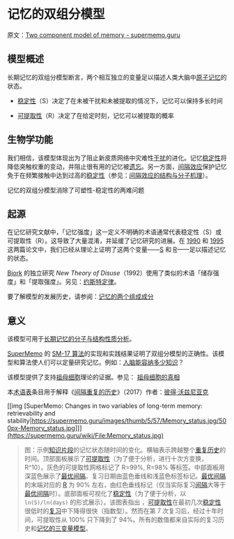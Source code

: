 # 记忆的双组分模型

原文：[Two component model of memory - supermemo.guru](https://supermemo.guru/wiki/Two_component_model_of_memory)

## 模型概述

长期记忆的双组分模型断言，两个相互独立的变量足以描述人类大脑中[原子记忆](https://supermemo.guru/wiki/Atomic_memory)的状态。

- [稳定性](https://supermemo.guru/wiki/Stability)（S）决定了在未被干扰和未被提取的情况下，记忆可以保持多长时间

- [可提取性](https://supermemo.guru/wiki/Retrievability)（R）决定了在给定时刻，记忆可以被提取的概率

## 生物学功能

我们相信，该模型体现出为了阻止新皮质网络中灾难性[干扰](https://supermemo.guru/wiki/Interference)的进化。记忆[稳定性](https://supermemo.guru/wiki/Stability)将降低突触权重的变动，并阻止很有用的记忆被[遗忘](https://supermemo.guru/wiki/Forgetting)。另一方面，[间隔效应](https://supermemo.guru/wiki/Spacing_effect)保护记忆免于在频繁接触中达到过高的[稳定性](https://supermemo.guru/wiki/Stability)（参见：[间隔效应的结构与分子机理](https://supermemo.guru/wiki/Structural_and_molecular_mechanisms_of_the_spacing_effect)）。

记忆的双组分模型消除了可塑性-稳定性的两难问题

## 起源

在记忆研究文献中，「记忆强度」这一定义不明确的术语通常代表稳定性（S）或可提取性（R）。这导致了大量混淆，并延缓了记忆研究的进展。在 [1990](https://supermemo.guru/wiki/Optimization_of_learning) 和 [1995](https://supermemo.guru/wiki/ANE1995) 这两篇论文中，我们已经从理论上证明了这两个变量——[S](https://supermemo.guru/wiki/Stability) 和 [R](https://supermemo.guru/wiki/Retrievability)——足以描述记忆的状态。

[Bjork](https://supermemo.guru/wiki/Robert_Bjork) 的独立研究 *New Theory of Disuse*（1992）使用了类似的术语「储存强度」和「提取强度」。另见：[约斯特定律](https://supermemo.guru/wiki/Jost‘s_Law)。

要了解模型的发展历史，请参阅：[记忆的两个组成成分](https://supermemo.guru/wiki/Two_components_of_memory)

## 意义

该模型可用于[长期记忆的分子与结构性质分析](https://supermemo.guru/wiki/Modelling_molecular_and_structural_long-term_memory)。

[SuperMemo](https://supermemo.guru/wiki/SuperMemo) 的 [SM-17 算法](https://supermemo.guru/wiki/Algorithm_SM-17)的实现和实践结果证明了双组分模型的正确性。该模型和算法使人们可以定量研究记忆。例如：[人脑能容纳多少知识](https://supermemo.guru/wiki/How_much_knowledge_can_human_brain_hold)？

该模型提供了支持[祖母细胞](https://supermemo.guru/wiki/Grandmother_cell)理论的证据。参见： [祖母细胞的真相](https://supermemo.guru/wiki/The_truth_about_grandmother_cells)

本[术语表](https://supermemo.guru/wiki/Glossary)条目用于解释《[间隔重复的历史](https://supermemo.guru/wiki/Problem_of_Schooling)》（2017）作者：[彼得·沃兹尼亚克](https://supermemo.guru/wiki/Piotr_Wozniak)

[[img [SuperMemo: Changes in two variables of long-term memory: retrievability and stability|https://supermemo.guru/images/thumb/5/57/Memory_status.jpg/500px-Memory_status.jpg]]](https://supermemo.guru/wiki/File:Memory_status.jpg)

> 图：示例[知识片段](https://supermemo.guru/wiki/Piece_of_knowledge)的记忆状态随时间的变化。横轴表示跨越整个[重复历史](https://supermemo.guru/wiki/Repetition_history)的时间。顶部面板展示了[可提取性](https://supermemo.guru/wiki/Retrievability)（为了便于分析，进行十次方变换，R^10）。灰色的可提取性网格标记了 R=99%, R=98% 等标签。中部面板用深蓝色展示了[最优间隔](https://supermemo.guru/wiki/Optimum_interval)。复习日期由蓝色垂线和浅蓝色标签标记。[最优间隔](https://supermemo.guru/wiki/Optimum_interval)的末端对应的 [R](https://supermemo.guru/wiki/Retrievability) 为 90% 左右，由红色垂线标记（仅当实际复习[间隔](https://supermemo.guru/wiki/Interval)大等于[最优间隔](https://supermemo.guru/wiki/Optimum_interval)时）。底部面板可视化了[稳定性](https://supermemo.guru/wiki/Stability)（为了便于分析，以 `ln(S)/ln(days)` 的形式展示）。该图表指出 ，[可提取性](https://supermemo.guru/wiki/Retrievability)在最初几次[稳定性](https://supermemo.guru/wiki/Stability)很低时的[复习](https://supermemo.guru/wiki/Repetition)中下降得很快（指数型）。然而在第 7 次复习后，经过十年时间，可提取性从 100% 只下降到了 94%。所有的数值都来自实际的复习历史和[记忆的三变量模型](https://supermemo.guru/wiki/Three_component_model_of_memory)。